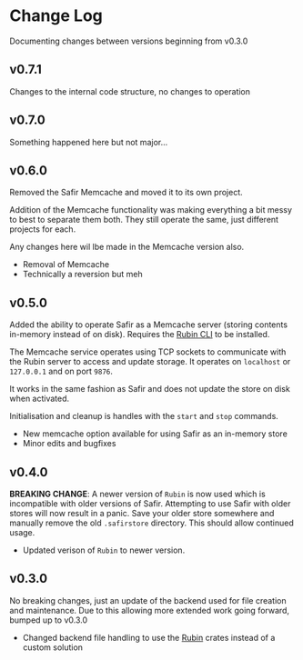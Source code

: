 # Change Log

Documenting changes between versions beginning from v0.3.0

## v0.7.1

Changes to the internal code structure, no changes to operation

## v0.7.0

Something happened here but not major...

## v0.6.0

Removed the Safir Memcache and moved it to its own project.

Addition of the Memcache functionality was making everything a bit messy to best to separate them both.
They still operate the same, just different projects for each.

Any changes here wil lbe made in the Memcache version also.

* Removal of Memcache
* Technically a reversion but meh

## v0.5.0

Added the ability to operate Safir as a Memcache server (storing contents in-memory instead of on disk).
Requires the [Rubin CLI](https://crates.io/crates/rubin-cli) to be installed.

The Memcache service operates using TCP sockets to communicate with the Rubin server to access and update storage.
It operates on `localhost` or  `127.0.0.1` and on port `9876`.

It works in the same fashion as Safir and does not update the store on disk when activated.

Initialisation and cleanup is handles with the `start` and `stop` commands.

* New memcache option available for using Safir as an in-memory store
* Minor edits and bugfixes

## v0.4.0

**BREAKING CHANGE**: A newer version of `Rubin` is now used which is incompatible with older versions of Safir.
Attempting to use Safir with older stores will now result in a panic.
Save your older store somewhere and manually remove the old `.safirstore` directory.
This should allow continued usage.

* Updated verison of `Rubin` to newer version.

## v0.3.0

No breaking changes, just an update of the backend used for file creation and maintenance.
Due to this allowing more extended work going forward, bumped up to v0.3.0

* Changed backend file handling to use the [Rubin](https://crates.io/crates/rubin) crates instead of a custom solution

